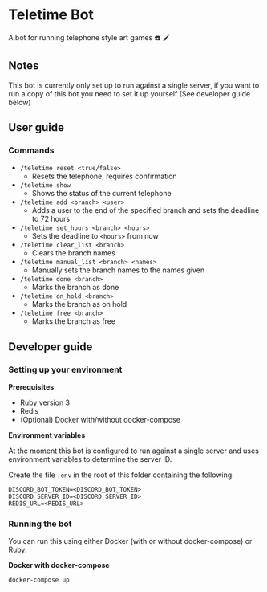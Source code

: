 # Teletime Bot

A bot for running telephone style art games :telephone: :paintbrush:

## Notes

This bot is currently only set up to run against a single server, if you want to run a copy of this bot you need to set it up yourself (See developer guide below)

## User guide

### Commands

- `/teletime reset <true/false>`
  - Resets the telephone, requires confirmation
- `/teletime show`
  - Shows the status of the current telephone
- `/teletime add <branch> <user>`
  - Adds a user to the end of the specified branch and sets the deadline to 72 hours
- `/teletime set_hours <branch> <hours>`
  - Sets the deadline to `<hours>` from now
- `/teletime clear_list <branch>`
  - Clears the branch names
- `/teletime manual_list <branch> <names>`
  - Manually sets the branch names to the names given
- `/teletime done <branch>`
  - Marks the branch as done
- `/teletime on_hold <branch>`
  - Marks the branch as on hold
- `/teletime free <branch>`
  - Marks the branch as free

## Developer guide

### Setting up your environment

**Prerequisites**

- Ruby version 3
- Redis
- (Optional) Docker with/without docker-compose

**Environment variables**

At the moment this bot is configured to run against a single server and uses environment variables to determine the server ID.

Create the file `.env` in the root of this folder containing the following:

```
DISCORD_BOT_TOKEN=<DISCORD_BOT_TOKEN>
DISCORD_SERVER_ID=<DISCORD_SERVER_ID>
REDIS_URL=<REDIS_URL>
```

### Running the bot

You can run this using either Docker (with or without docker-compose) or Ruby.

**Docker with docker-compose**

```
docker-compose up
```

